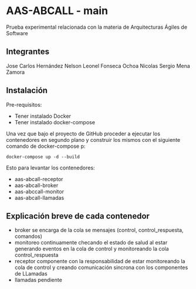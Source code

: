 # AAS-ABCALL - main

Prueba experimental relacionada con la materia de Arquitecturas Ágiles de Software

## Integrantes
Jose Carlos Hernández
Nelson Leonel Fonseca Ochoa
Nicolas
Sergio Mena Zamora

## Instalación

Pre-requisitos:
* Tener instalado Docker
* Tener instalado docker-compose


Una vez que bajo el proyecto de GitHub proceder a ejecutar los contenedores en segundo plano y construir los mismos con el siguiente comando de docker-compose p:

```
docker-compose up -d --build
```

Esto para levantar los contenedores:
* aas-abcall-receptor
* aas-abcall-broker
* aas-abccall-monitor
* aas-abcall-llamadas

## Explicación breve de cada contenedor

* broker se encarga de la cola se mensajes (control, control_respuesta, comandos)
* monitoreo continuamente checando el estado de salud al estar generando eventos en la cola de control y monitoreando la cola control_respuesta
* receptor componente con la responsabilidad de estar monitoreando la cola de control y creando comunicación sincrona con los componentes de LLamadas
* llamadas pendiente


